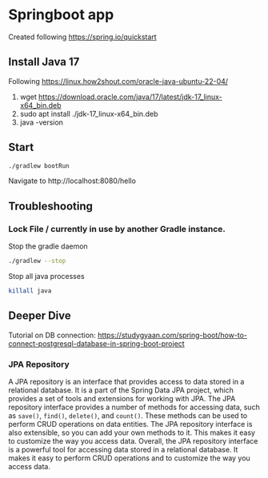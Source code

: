 # Springboot app

Created following https://spring.io/quickstart

## Install Java 17

Following https://linux.how2shout.com/oracle-java-ubuntu-22-04/

1. wget https://download.oracle.com/java/17/latest/jdk-17_linux-x64_bin.deb
2. sudo apt install ./jdk-17_linux-x64_bin.deb
3. java -version

## Start

```bash
./gradlew bootRun
```

Navigate to http://localhost:8080/hello

## Troubleshooting

### Lock File / currently in use by another Gradle instance.

Stop the gradle daemon

```bash
./gradlew --stop
```

Stop all java processes

```bash
killall java
```

## Deeper Dive

Tutorial on DB connection: https://studygyaan.com/spring-boot/how-to-connect-postgresql-database-in-spring-boot-project

### JPA Repository

A JPA repository is an interface that provides access to data stored in a relational database. It is a part of the Spring Data JPA project, which provides a set of tools and extensions for working with JPA.
The JPA repository interface provides a number of methods for accessing data, such as `save()`, `find()`, `delete()`, and `count()`. These methods can be used to perform CRUD operations on data entities.
The JPA repository interface is also extensible, so you can add your own methods to it. This makes it easy to customize the way you access data.
Overall, the JPA repository interface is a powerful tool for accessing data stored in a relational database. It makes it easy to perform CRUD operations and to customize the way you access data.
